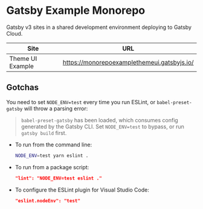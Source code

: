 # Gatsby Example Monorepo

Gatsby v3 sites in a shared development environment deploying to Gatsby Cloud.

| Site             | URL                                         |
| ---------------- | ------------------------------------------- |
| Theme UI Example | https://monorepoexamplethemeui.gatsbyjs.io/ |

## Gotchas

You need to set `NODE_ENV=test` every time you run ESLint, or `babel-preset-gatsby` will throw a parsing error:

> `babel-preset-gatsby` has been loaded, which consumes config generated by the Gatsby CLI. Set `NODE_ENV=test` to bypass, or run `gatsby build` first.

- To run from the command line:

  ```sh
  NODE_ENV=test yarn eslint .
  ```

- To run from a package script:

  ```json
  "lint": "NODE_ENV=test eslint ."
  ```

- To configure the ESLint plugin for Visual Studio Code:

  ```json
  "eslint.nodeEnv": "test"
  ```
